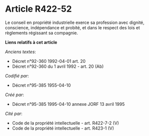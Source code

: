 # Article R422-52

Le conseil en propriété industrielle exerce sa profession avec dignité, conscience, indépendance et probité, et dans le
respect des lois et règlements régissant sa compagnie.

**Liens relatifs à cet article**

_Anciens textes_:

  - Décret n°92-360 1992-04-01 art. 20
  - Décret n°92-360 du 1 avril 1992 - art. 20 (Ab)

_Codifié par_:

  - Décret n°95-385 1955-04-10

_Créé par_:

  - Décret n°95-385 1995-04-10 annexe JORF 13 avril 1995

_Cité par_:

  - Code de la propriété intellectuelle - art. R422-7-2 (V)
  - Code de la propriété intellectuelle - art. R423-1 (V)
